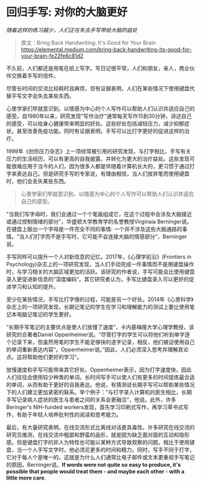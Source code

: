 # 回归手写: 对你的大脑更好

*随着这样的练习越少，人们正在失去手写带给大脑的益处*

> 原文：Bring Back Handwriting: It's Good for Your Brain https://elemental.medium.com/bring-back-handwriting-its-good-for-your-brain-fe22fe6c81d2

不久前，人们都还是用笔在纸上写字。写日记很平常，人们和朋友，亲人，商业伙伴交换着手写的信件。

尽管长时间的交流比较耗时且麻烦，但有证据表明，人们在某些情况下使用键盘代替手写文字会失去某些东西。

心里学家们早就意识到，以情感为中心的个人写作可以帮助人们认识并适应自己的感受。自1980年以来，研究发现“写作治疗”通常每天写作15到30分钟，讲述自己的感受，可以给身心健康带来明显的好处。这些好处包括减轻压力，减少抑郁症状，甚至改善免疫功能。同时有证据表明，手写可以比打字更好的促进这样的治疗。

1999年《创伤压力杂志》上一项经常被引用的研究发现，与打字相比，手写有关压力的生活经历，可以有更高的自我披露，并转化为更大的治疗益处。这些发现可能很难应用于当今的人们，因为很多人都是伴随着计算机长大的，更习惯于通过打字来表达自己。但是研究手写的专家说，有理由相信，当人们放弃笔而使用键盘时，他们会丢失某些东西。

> 心里学家们早就意识到，以情感为中心的个人写作可以帮助人们认识并适应自己的感受。

"当我们写字母时，我们会通过一个个笔画组成它，在这个过程中会涉及大脑接近或通过控制情绪的部分"，华盛顿大学教育学的名誉教授Virginaia Berninger说。在键盘上敲出一个字母是一件完全不同的事情:  一个并不涉及这些大脑通路的事情。“当人们打字而不是手写时，它可能不会连接大脑的情感部分”，Berninger说。

手写同样可以提升一个人对新信息的记忆。2017年，《心理学前沿》(Frontiers in Psychology)杂志上的一项研究发现，当人们手动完成一件事情而不是用键盘操作时，与学习相关的大脑区域更加的活跃。该研究的作者说，手写可能会比使用键盘录入更促进新信息的“深度编码”。其它研究者认为，手写比键盘录入可以更好的促进学习和认知的提升。

至少在某些情况，手写比打字慢的过程，可能是另一个好处。2014年《心里科学》杂志上的一项研究发现，长期记笔记的学生在学习和理解能力的测试上要比使用笔记本电脑记笔记的学生更好。

“长期手写笔记的主要优点是使人们放慢了速度”，卡内基梅隆大学心理学教授，该研究的合著者Daniel Oppenheimer说。“尽管打字的学生可以将他们听到单字逐个记录下来，但虽然用笔的学生不能足够快的逐字记录，相反，他们被迫使用自己的单词重新表达内容“。Oppenheimer说。”因此，人们必须深入思考并理解其论点。这将帮助他们更好的学习“。

放慢速度和手写可能带来其它好处。Oppenheimer表示，因为打字速度快，因此人们往往会使用较少种类的单词。长时间写手可以使人们有更多的时间提炼最合适的单词，从而有助于更好的自我表达。他说，有猜测说长期手写可以帮助某些情况下的人们建立更加紧密的联系。举个例子：”与打字录入计算机的医生相比，长期手写记录病人症状的医生与患者之间的关系会更融洽“，他说。此外，许多Beringer's NIH-funded workers发现，首先学习印刷式写作，再学习草书式写作，有助于年轻人培养批判性的阅读和思考能力。

最后，有大量研究表明，在线交流形式比离线对话更具毒性。许多研究在线交流的研究员推测，在线交流中粗鄙和野蛮的品形，就是因为缺乏面对面的互动和隐形感。但是键盘打字的非人为特性也可能以某种方式导致观察的问题。相比于使用键盘，当一个人手写文字时，他必须花更多的时间和精力。同时，写手不同于打字，它对于每人个是唯一的。这就是为什么人们通常比电子邮件或文本更重视手写笔记的原因，Berninger说。**If words were not quite so easy to produce, it's possible that people would treat them - and maybe each other - with a little more care**.